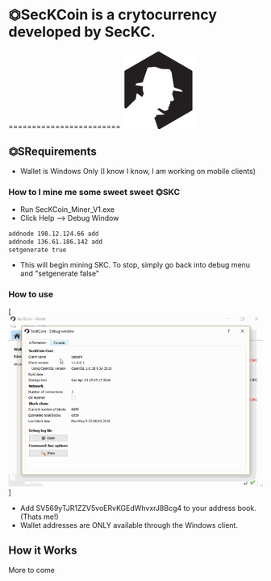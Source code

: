 # ⏣SecKCoin is a crytocurrency developed by SecKC.

========================
![SecKC](https://raw.githubusercontent.com/SecKC/seckc.github.io/master/images/logo/SecKC_Hex_OnlyB_small.png "SecKC")
## ⏣SRequirements ##
* Wallet is Windows Only (I know I know, I am working on mobile clients)

### How to I mine me some sweet sweet ⏣SKC ###
* Run SecKCoin_Miner_V1.exe
* Click Help --> Debug Window

 ```
 addnode 198.12.124.66 add
 addnode 136.61.186.142 add
 setgenerate true
```
* This will begin mining SKC.  To stop, simply go back into debug menu and "setgenerate false"

### How to use ###
[![SKC Jiff](https://raw.githubusercontent.com/SecKC/SecKCoin/master/SecKCoin.gif)]
* Add SV569yTJR1ZZV5voERvKGEdWhvxrJ8Bcg4 to your address book. (Thats me!)
* Wallet addresses are ONLY available through the Windows client.


## How it Works
More to come

